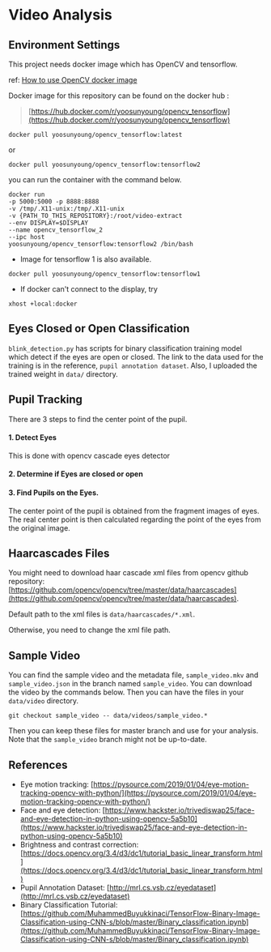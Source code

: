 # Video Analysis

## Environment Settings
This project needs docker image which has OpenCV and tensorflow.

ref: [How to use OpenCV docker image](https://learnopencv.com/install-opencv-docker-image-ubuntu-macos-windows/)

Docker image for this repository can be found on the docker hub : 

> [https://hub.docker.com/r/yoosunyoung/opencv_tensorflow](https://hub.docker.com/r/yoosunyoung/opencv_tensorflow)

`docker pull yoosunyoung/opencv_tensorflow:latest`

or

`docker pull yoosunyoung/opencv_tensorflow:tensorflow2`

you can run the container with the command below.
```
docker run
-p 5000:5000 -p 8888:8888
-v /tmp/.X11-unix:/tmp/.X11-unix
-v {PATH_TO_THIS_REPOSITORY}:/root/video-extract
--env DISPLAY=$DISPLAY
--name opencv_tensorflow_2
--ipc host
yoosunyoung/opencv_tensorflow:tensorflow2 /bin/bash
```

+ Image for tensorflow 1 is also available.

`docker pull yoosunyoung/opencv_tensorflow:tensorflow1` 

+ If docker can't connect to the display, try
```
xhost +local:docker
```

## Eyes Closed or Open Classification

`blink_detection.py` has scripts for binary classification training model which detect if the eyes are open or closed.
The link to the data used for the training is in the reference, `pupil annotation dataset`.
Also, I uploaded the trained weight in `data/` directory.

## Pupil Tracking

There are 3 steps to find the center point of the pupil.
#### 1. Detect Eyes
This is done with opencv cascade eyes detector
#### 2. Determine if Eyes are closed or open 
#### 3. Find Pupils on the Eyes.
The center point of the pupil is obtained from the fragment images of eyes.
The real center point is then calculated regarding the point of the eyes from the original image. 
  

## Haarcascades Files

You might need to download haar cascade xml files from opencv github repository: [https://github.com/opencv/opencv/tree/master/data/haarcascades](https://github.com/opencv/opencv/tree/master/data/haarcascades).

Default path to the xml files is `data/haarcascades/*.xml`.

Otherwise, you need to change the xml file path.

## Sample Video

You can find the sample video and the metadata file, `sample_video.mkv` and `sample_video.json` in the branch named `sample_video`.
You can download the video by the commands below.
Then you can have the files in your `data/video` directory.
```
git checkout sample_video -- data/videos/sample_video.*
```
Then you can keep these files for master branch and use for your analysis.
Note that the `sample_video` branch might not be up-to-date.
## References
- Eye motion tracking: [https://pysource.com/2019/01/04/eye-motion-tracking-opencv-with-python/](https://pysource.com/2019/01/04/eye-motion-tracking-opencv-with-python/)
- Face and eye detection: [https://www.hackster.io/trivediswap25/face-and-eye-detection-in-python-using-opencv-5a5b10](https://www.hackster.io/trivediswap25/face-and-eye-detection-in-python-using-opencv-5a5b10)
- Brightness and contrast correction: [https://docs.opencv.org/3.4/d3/dc1/tutorial_basic_linear_transform.html](https://docs.opencv.org/3.4/d3/dc1/tutorial_basic_linear_transform.html)
- Pupil Annotation Dataset: [http://mrl.cs.vsb.cz/eyedataset](http://mrl.cs.vsb.cz/eyedataset)
- Binary Classification Tutorial: [https://github.com/MuhammedBuyukkinaci/TensorFlow-Binary-Image-Classification-using-CNN-s/blob/master/Binary_classification.ipynb](https://github.com/MuhammedBuyukkinaci/TensorFlow-Binary-Image-Classification-using-CNN-s/blob/master/Binary_classification.ipynb)
